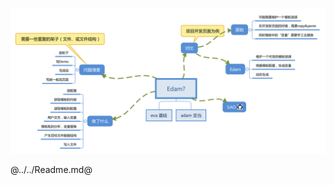 
<style>
article p img {
  display: inline-block;
}
.post {
  max-width: 600px;
  margin: auto;
}
</style>

![](./imgs/edam-intro.svg)

@../../Readme.md@
